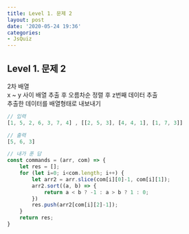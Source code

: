 ```yaml
---
title: Level 1. 문제 2
layout: post
date: '2020-05-24 19:36'
categories:
- JsQuiz
---
```


## Level 1. 문제 2

2차 배열  
x ~ y 사이 배열 추출 후 오름차순 정렬 후 z번째 데이터 추출  
추출한 데이터를 배열형태로 내보내기

```javascript
// 입력
[1, 5, 2, 6, 3, 7, 4] , [[2, 5, 3], [4, 4, 1], [1, 7, 3]]

// 출력
[5, 6, 3]
```

```javascript
// 내가 푼 답
const commands = (arr, com) => {
    let res = [];
    for (let i=0; i<com.length; i++) {
        let arr2 = arr.slice(com[i][0]-1, com[i][1]);
        arr2.sort((a, b) => {
            return a < b ? -1 : a > b ? 1 : 0;
        })
        res.push(arr2[com[i][2]-1]);
    } 
    return res;
}
```